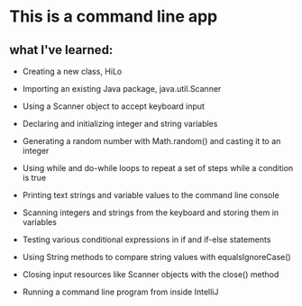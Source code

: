 # This is a command line app

## what I've learned:

* Creating a new class, HiLo

* Importing an existing Java package, java.util.Scanner

* Using a Scanner object to accept keyboard input

* Declaring and initializing integer and string variables

* Generating a random number with Math.random() and casting it to an integer

* Using while and do-while loops to repeat a set of steps while a condition is true

* Printing text strings and variable values to the command line console

* Scanning integers and strings from the keyboard and storing them in variables

* Testing various conditional expressions in if and if-else statements

* Using String methods to compare string values with equalsIgnoreCase()

* Closing input resources like Scanner objects with the close() method

* Running a command line program from inside IntelliJ